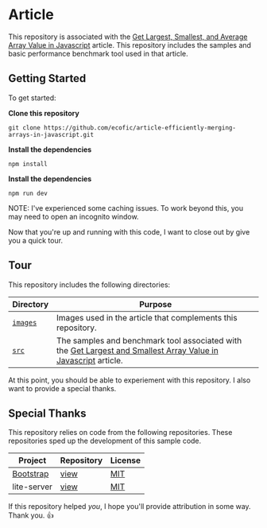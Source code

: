 # Article
This repository is associated with the [Get Largest, Smallest, and Average Array Value in Javascript](#) article.
This repository includes the samples and basic performance benchmark tool used in that article.

## Getting Started
To get started:

**Clone this repository**
```
git clone https://github.com/ecofic/article-efficiently-merging-arrays-in-javascript.git
```

**Install the dependencies**
```
npm install
```

**Install the dependencies**
```
npm run dev
```

NOTE: I've experienced some caching issues. To work beyond this, you may need to open an incognito window.

Now that you're up and running with this code, I want to close out by give you a quick tour.

## Tour
This repository includes the following directories:

| Directory            | Purpose                                                                                                                       |
|----------------------|-------------------------------------------------------------------------------------------------------------------------------|
| [`images`](./images) | Images used in the article that complements this repository.                                                                  |
| [`src`](./src/)      | The samples and benchmark tool associated with the [Get Largest and Smallest Array Value in Javascript](#) article. |

At this point, you should be able to experiement with this repository.
I also want to provide a special thanks.

## Special Thanks
This repository relies on code from the following repositories.
These repositories sped up the development of this sample code.

| Project                                | Repository                                      | License                                                          |
|----------------------------------------|-------------------------------------------------|------------------------------------------------------------------|
| [Bootstrap](https://getbootstrap.com/) | [view](https://github.com/twbs/bootstrap)       | [MIT](https://github.com/twbs/bootstrap/blob/main/LICENSE)       |
| lite-server                            | [view](https://github.com/johnpapa/lite-server) | [MIT](https://github.com/johnpapa/lite-server/blob/main/LICENSE) |

If this repository helped _you_, I hope you'll provide attribution in some way. 
Thank you. 👍